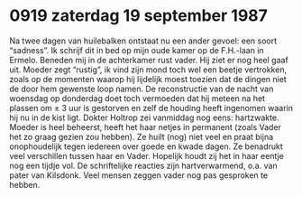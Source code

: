 # 0919 zaterdag 19 september 1987
Na twee dagen van huilebalken ontstaat nu een ander gevoel: een soort “sadness”. Ik schrijf dit in bed op mijn oude kamer op de F.H.-laan in Ermelo. Beneden mij in de achterkamer rust vader. Hij ziet er nog heel gaaf uit. Moeder zegt “rustig”, ik vind zijn mond toch wel een beetje vertrokken, zoals op de momenten waarop hij lijdelijk moest toezien dat de dingen niet de door hem gewenste loop namen. De reconstructie van de nacht van woensdag op donderdag doet toch vermoeden dat hij meteen na het plassen om ± 3 uur is gestorven en zelf de houding heeft ingenomen waarin hij nu in de kist ligt. Dokter Holtrop zei vanmiddag nog eens: hartzwakte.
Moeder is heel beheerst, heeft het haar netjes in permanent (zoals Vader het zo graag gezien zou hebben). Ze huilt (nog) niet veel en praat bijna onophoudelijk tegen iedereen over goede en kwade dagen. Ze benadrukt veel verschillen tussen haar en Vader. Hopelijk houdt zij het in haar eentje nog een tijdje vol. De schriftelijke reacties zijn hartverwarmend, o.a. van pater van Kilsdonk. Veel mensen zeggen vader nog pas gesproken te hebben. 